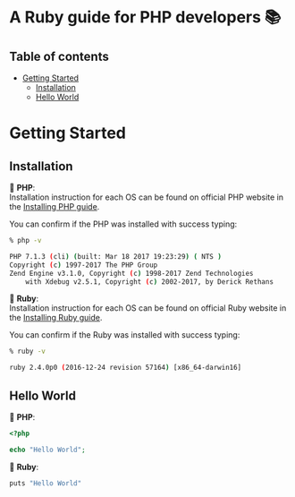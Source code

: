 # A Ruby guide for PHP developers 📚

## Table of contents
- [Getting Started](#getting-started)
    - [Installation](#installation)
    - [Hello World](#hello-world)

# Getting Started

## Installation

🐘 **PHP**:  
Installation instruction for each OS can be found on official PHP website
in the [Installing PHP guide](https://secure.php.net/manual/pt_BR/install.php).

You can confirm if the PHP was installed with success typing:
```bash
% php -v

PHP 7.1.3 (cli) (built: Mar 18 2017 19:23:29) ( NTS )
Copyright (c) 1997-2017 The PHP Group
Zend Engine v3.1.0, Copyright (c) 1998-2017 Zend Technologies
    with Xdebug v2.5.1, Copyright (c) 2002-2017, by Derick Rethans
```

💎 **Ruby**:  
Installation instruction for each OS can be found on official Ruby website
in the [Installing Ruby guide](https://www.ruby-lang.org/en/documentation/installation/).

You can confirm if the Ruby was installed with success typing:
```bash
% ruby -v

ruby 2.4.0p0 (2016-12-24 revision 57164) [x86_64-darwin16]
```

## Hello World

🐘 **PHP**:  
```php
<?php

echo "Hello World";
```

💎 **Ruby**:  
```php
puts "Hello World"
```
